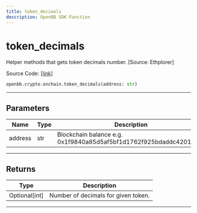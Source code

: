 ```yaml
---
title: token_decimals
description: OpenBB SDK Function
---
```


# token_decimals

Helper methods that gets token decimals number. [Source: Ethplorer]

Source Code: [[link](https://github.com/OpenBB-finance/OpenBBTerminal/tree/main/openbb_terminal/cryptocurrency/onchain/ethplorer_model.py#L176)]

```python
openbb.crypto.onchain.token_decimals(address: str)
```

---

## Parameters

| Name | Type | Description | Default | Optional |
| ---- | ---- | ----------- | ------- | -------- |
| address | str | Blockchain balance e.g. 0x1f9840a85d5af5bf1d1762f925bdaddc4201f984 | None | False |


---

## Returns

| Type | Description |
| ---- | ----------- |
| Optional[int] | Number of decimals for given token. |
---

